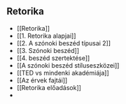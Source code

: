 ## Retorika
- [[Retorika]]
- [[1. Retorika alapjai]]
- [[2. A szónoki beszéd típusai 2]]
- [[3. Szónoki beszéd]]
- [[4. beszéd szertektése]]
- [[A szónoki beszéd stíluseszközei]]
- [[TED vs mindenki akadémiája]]
- [[Az érvek fajtái]]
- [[Retorika előadások]]
- 